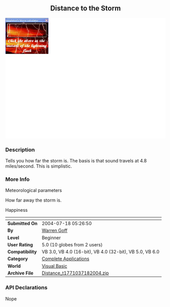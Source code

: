 ﻿<div align="center">

## Distance to the Storm

<img src="PIC200471852942783.JPG">
</div>

### Description

Tells you how far the storm is. The basis is that sound travels at 4.8 miles/second. This is simplistic.
 
### More Info
 
Meteorological parameters

How far away the storm is.

Happiness


<span>             |<span>
---                |---
**Submitted On**   |2004-07-18 05:26:50
**By**             |[Warren Goff](https://github.com/Planet-Source-Code/PSCIndex/blob/master/ByAuthor/warren-goff.md)
**Level**          |Beginner
**User Rating**    |5.0 (10 globes from 2 users)
**Compatibility**  |VB 3\.0, VB 4\.0 \(16\-bit\), VB 4\.0 \(32\-bit\), VB 5\.0, VB 6\.0
**Category**       |[Complete Applications](https://github.com/Planet-Source-Code/PSCIndex/blob/master/ByCategory/complete-applications__1-27.md)
**World**          |[Visual Basic](https://github.com/Planet-Source-Code/PSCIndex/blob/master/ByWorld/visual-basic.md)
**Archive File**   |[Distance\_t1771037182004\.zip](https://github.com/Planet-Source-Code/warren-goff-distance-to-the-storm__1-55002/archive/master.zip)

### API Declarations

Nope





